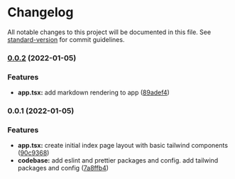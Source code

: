 # Changelog

All notable changes to this project will be documented in this file. See [standard-version](https://github.com/conventional-changelog/standard-version) for commit guidelines.

### [0.0.2](https://github.com/jltwheeler/auto-changelog/compare/v0.0.1...v0.0.2) (2022-01-05)


### Features

* **app.tsx:** add markdown rendering to app ([89adef4](https://github.com/jltwheeler/auto-changelog/commit/89adef4d0b8e83ce4773e78a63ae30c034a0a575))

### 0.0.1 (2022-01-05)


### Features

* **app.tsx:** create initial index page layout with basic tailwind components ([90c9368](https://github.com/jltwheeler/auto-changelog/commit/90c9368ec6dc32796e99dd11fb046bf88f9025f1))
* **codebase:** add eslint and prettier packages and config. add tailwind packages and config ([7a8ffb4](https://github.com/jltwheeler/auto-changelog/commit/7a8ffb40e3cdbf8609f89f63fa124007ed39eef2))
